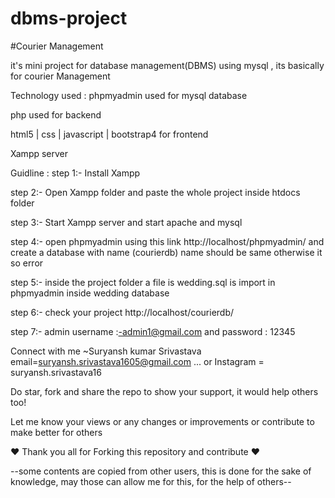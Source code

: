 # dbms-project

#Courier Management

it's mini project for database management(DBMS) using mysql , its basically for courier Management

Technology used :
phpmyadmin used for mysql database

php used for backend

html5 | css | javascript | bootstrap4 for frontend

Xampp server

Guidline :
step 1:- Install Xampp

step 2:- Open Xampp folder and paste the whole project inside htdocs folder

step 3:- Start Xampp server and start apache and mysql

step 4:- open phpmyadmin using this link http://localhost/phpmyadmin/ and create a database with name (courierdb) name should be same otherwise it so error

step 5:- inside the project folder a file is wedding.sql is import in phpmyadmin inside wedding database

step 6:- check your project http://localhost/courierdb/

step 7:- admin username :-admin1@gmail.com and password : 12345

Connect with me ~Suryansh kumar Srivastava
         email=suryansh.srivastava1605@gmail.com ... or Instagram = suryansh.srivastava16


Do star, fork and share the repo to show your support, it would help others too!

Let me know your views or any changes or improvements or contribute to make better for others

❤️ Thank you all for Forking this repository and contribute ❤️





--some contents are copied from other users, this is done for the sake of knowledge, may those can allow me for this, for the help of others-- 
